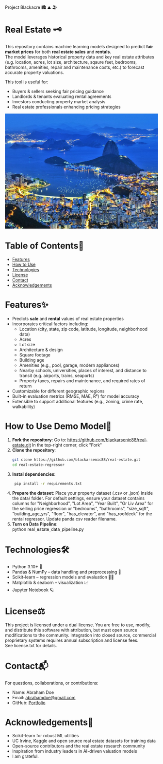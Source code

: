 Project Blackacre 🏙️ ⛰️ 🏖️

# Real Estate 🗝️
This repository contains machine learning models designed to predict **fair market prices** for both **real estate sales** and **rentals**.  
The model leverages historical property data and key real estate attributes (e.g. location, acres, lot size, architecture, sqaure feet, bedrooms, bathrooms, amenities, repair and maintenance costs, etc.) to forecast accurate property valuations.  

This tool is useful for:
- Buyers & sellers seeking fair pricing guidance  
- Landlords & tenants evaluating rental agreements  
- Investors conducting property market analysis  
- Real estate professionals enhancing pricing strategies  

<div style="display: flex; overflow-x: auto; gap: 10px; white-space: nowrap;">
  <img src="images/rio.jpg" alt="Rio de Janeiro" style="max-width: 100%; height: auto;"/>
</div>

# Table of Contents📖
- [Features](#features)
- [How to Use](#how-to-use-demo-model)
- [Technologies](#technologies)
- [License](license.txt)
- [Contact](#contact)
- [Acknowledgements](#acknowledgements)

# Features✨
- Predicts **sale** and **rental** values of real estate properties  
- Incorporates critical factors including:
  - Location (city, state, zip code, latitude, longitude, neighborhood data)  
  - Acres
  - Lot size
  - Architecture & design
  - Square footage 
  - Building age
  - Amenities (e.g., pool, garage, modern appliances)  
  - Nearby schools, universities, places of interest, and distance to transit (e.g. airports, trains, seaports) 
  - Property taxes, repairs and maintenance, and required rates of return 
- Customizable for different geographic regions  
- Built-in evaluation metrics (RMSE, MAE, R²) for model accuracy  
- Extensible to support additional features (e.g., zoning, crime rate, walkability)  

# How to Use Demo Model🤖
1. **Fork the repository**:
   Go to: https://github.com/blackarsenic88/real-estate.git
   In the top-right corner, click "Fork"
2. **Clone the repository**:
   ```bash
   git clone https://github.com/blackarsenic88/real-estate.git
   cd real-estate-regressor
3. **Instal dependencies**:
   ```bash
    pip install -r requirements.txt
4. **Prepare the dataset**:
   Place your property dataset (.csv or .json) inside the data/ folder.
   For default settings, ensure your dataset contains columns for "Neighborhood", "Lot Area", "Year Built", "Gr Liv Area" for the selling price regression or "bedrooms", "bathrooms", "size_sqft", "building_age_yrs", "floor", "has_elevator", and "has_roofdeck" for the rental regressor. Update panda csv reader filename. 
5. **Turn on Data Pipeline**:   
   python real_estate_data_pipeline.py 


# Technologies🛠
- Python 3.10+ 🐍
- Pandas & NumPy – data handling and preprocessing 🐼
- Scikit-learn – regression models and evaluation 👩‍🔬
- Matplotlib & seaborn – visualization 📈
- Jupyter Notebook  🪐

# License⚖️
This project is licensed under a dual license. 
You are free to use, modify, and distribute this software with attribution, but must open source modifications to the community. Integration into closed source, commercial proprietary systems requires annual subscription and license fees.  
See license.txt for details. 

# Contact📬
For questions, collaborations, or contributions:
- Name: Abraham Doe
- Email: abrahamdoe@gmail.com
- GitHub: [Portfolio](http://github.com/BlackArsenic88) 
   
# Acknowledgements🙏
- Scikit-learn for robust ML utilities
- UC Irvine, Kaggle and open source real estate datasets for training data
- Open-source contributors and the real estate research community
- Inspiration from industry leaders in AI-driven valuation models
- I am grateful. 
















